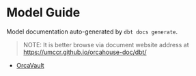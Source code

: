 # Model Guide

Model documentation auto-generated by `dbt docs generate`.

> NOTE: It is better browse via document website address at https://umccr.github.io/orcahouse-doc/dbt/

- [OrcaVault](orcavault)
